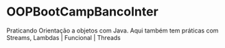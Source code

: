 # OOPBootCampBancoInter
Praticando Orientação a objetos com Java.
Aqui também tem práticas com Streams, Lambdas | Funcional | Threads

